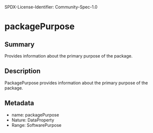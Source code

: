 SPDX-License-Identifier: Community-Spec-1.0

# packagePurpose

## Summary

Provides information about the primary purpose of the package.

## Description

PackagePurpose provides information about the primary purpose of the package.

## Metadata

- name: packagePurpose
- Nature: DataProperty
- Range: SoftwarePurpose

